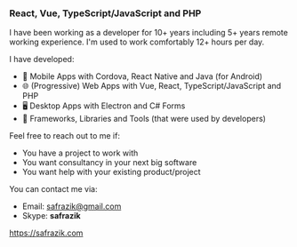 ### React, Vue, TypeScript/JavaScript and PHP

I have been working as a developer for 10+ years including 5+ years remote working experience. I'm used to work comfortably 12+ hours per day.

I have developed:

- 📱 Mobile Apps with Cordova, React Native and Java (for Android)
- 🌐 (Progressive) Web Apps with Vue, React, TypeScript/JavaScript and PHP
- 🖥️ Desktop Apps with Electron and C# Forms
- 🔨 Frameworks, Libraries and Tools (that were used by developers)

Feel free to reach out to me if:

- You have a project to work with
- You want consultancy in your next big software
- You want help with your existing product/project

You can contact me via:

- Email: <safrazik@gmail.com>
- Skype: **safrazik**

https://safrazik.com

<!--
**safrazik/safrazik** is a ✨ _special_ ✨ repository because its `README.md` (this file) appears on your GitHub profile.

Here are some ideas to get you started:

- 🔭 I’m currently working on ...
- 🌱 I’m currently learning ...
- 👯 I’m looking to collaborate on ...
- 🤔 I’m looking for help with ...
- 💬 Ask me about ...
- 📫 How to reach me: ...
- 😄 Pronouns: ...
- ⚡ Fun fact: ...
-->
